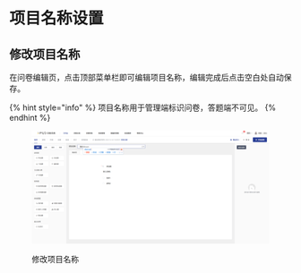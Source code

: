 # 项目名称设置

## 修改项目名称

在问卷编辑页，点击顶部菜单栏即可编辑项目名称，编辑完成后点击空白处自动保存。

{% hint style="info" %}
项目名称用于管理端标识问卷，答题端不可见。
{% endhint %}

<figure><img src="../../.gitbook/assets/Snipaste_2024-12-02_16-47-51.png" alt=""><figcaption><p>修改项目名称</p></figcaption></figure>

